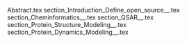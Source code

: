 Abstract.tex
section_Introduction_Define_open_source__.tex
section_Cheminformatics__.tex
section_QSAR__.tex
section_Protein_Structure_Modeling__.tex
section_Protein_Dynamics_Modeling__.tex